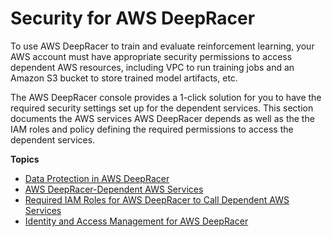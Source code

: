 # Security for AWS DeepRacer<a name="deepracer-setup"></a>

 To use AWS DeepRacer to train and evaluate reinforcement learning, your AWS account must have appropriate security permissions to access dependent AWS resources, including VPC to run training jobs and an Amazon S3 bucket to store trained model artifacts, etc\. 

 The AWS DeepRacer console provides a 1\-click solution for you to have the required security settings set up for the dependent services\. This section documents the AWS services AWS DeepRacer depends as well as the the IAM roles and policy defining the required permissions to access the dependent services\. 

**Topics**
+ [Data Protection in AWS DeepRacer](data-protection.md)
+ [AWS DeepRacer\-Dependent AWS Services](deepracer-dependent-aws-services.md)
+ [Required IAM Roles for AWS DeepRacer to Call Dependent AWS Services](deepracer-understand-required-permissions-and-iam-roles.md)
+ [Identity and Access Management for AWS DeepRacer](security-iam.md)